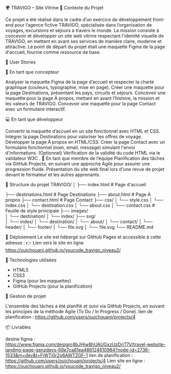 🌍 TRAVIGO – Site Vitrine
🧾 Contexte du Projet

Ce projet a été réalisé dans le cadre d’un exercice de développement front-end pour l’agence fictive TRAVIGO, spécialisée dans l’organisation de voyages, excursions et séjours à travers le monde.
La mission consiste à concevoir et développer un site web vitrine respectant l'identité visuelle de TRAVIGO, en mettant en avant ses services de manière claire, moderne et attractive.
Le point de départ du projet était une maquette Figma de la page d'accueil, fournie comme ressource de base.

🧩 User Stories

🎨 En tant que concepteur

Analyser la maquette Figma de la page d’accueil et respecter la charte graphique (couleurs, typographie, mise en page).
Créer une maquette pour la page Destinations, présentant les pays, circuits et séjours.
Concevoir une maquette pour la page À propos, mettant en avant l’histoire, la mission et les valeurs de TRAVIGO.
Concevoir une maquette pour la page Contact avec un formulaire interactif.

💻 En tant que développeur

Convertir la maquette d’accueil en un site fonctionnel avec HTML et CSS.
Intégrer la page Destinations pour valoriser les offres de voyage.
Développer la page À propos en HTML/CSS.
Créer la page Contact avec un formulaire fonctionnel (nom, email, message) simulant l'envoi d'informations.
(Optionnel) Vérification de la validité du code HTML via le validateur W3C
.
🤝 En tant que membre de l’équipe
Planification des tâches via GitHub Projects, en suivant une approche Agile pour assurer une progression fluide.
Présentation du site web final lors d'une revue de projet devant le formateur et les autres apprenants.


📁 Structure du projet
TRAVIGO/
│
├── index.html              # Page d'accueil

├── destinations.html       # Page Destinations
├── about.html              # Page À propos
├── contact.html            # Page Contact
├── css/
│   └── style.css
│   └── index.css
│   └── destination.css
│   └── about.css
│   └── contact.css           # Feuille de style principale
├── images/     
│   └── destination/
│   └── index/
├── svg/     
│   └── index/
│   └── destination/
│   └── about/
│   └── contact/
│   └── header/
│   └── footer/
│   └── file.svg
│   └── file.svg
└── README.md     


🚀 Déploiement
  Le site est hébergé sur GitHub Pages et accessible à cette adresse :
  👉 Lien vers le site en ligne
          https://ouichouani.github.io/youcode_travigo_niveau2/


 🔧 Technologies utilisées
 - HTML5
 - CSS3
 - Figma (pour les maquettes)
 - GitHub Projects (pour la planification)

   

📅 Gestion de projet

L'ensemble des tâches a été planifié et suivi via GitHub Projects, en suivant les principes de la méthode Agile (To Do / In Progress / Done).
lien de planification : https://github.com/users/ouichouani/projects/4 

📦 Livrables

  desine figma : https://www.figma.com/design/4bJHjw8hUAUGxzUzDriT7V/travel-website-landing-page-genzdevs-68e7ca81ea486124610984?node-id=2736-1533&m=dev&t=FiWTj0r2o6AWTZGF-1
  lien de planification : https://github.com/users/ouichouani/projects/4 
  Lien site en ligne : https://ouichouani.github.io/youcode_travigo_niveau2/
